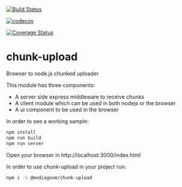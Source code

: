 [![Build Status](https://travis-ci.org/mediagoom/chunk-upload.svg?branch=master)](https://travis-ci.org/mediagoom/chunk-upload)

[![codecov](https://codecov.io/gh/mediagoom/chunk-upload/branch/master/graph/badge.svg)](https://codecov.io/gh/mediagoom/chunk-upload)

[![Coverage Status](https://coveralls.io/repos/github/mediagoom/chunk-upload/badge.svg?branch=master)](https://coveralls.io/github/mediagoom/chunk-upload?branch=master)

# chunk-upload

Browser to node.js chunked uploader

This module has three components:
- A server side express middleware to receive chunks
- A client module which can be used in both nodejs or the browser
- A ui component to be used in the browser


In order to see a working sample:

```javascript
npm install
npm run build
npm run server
```

Open your browser in http://localhost:3000/index.html

In order to use chunk-upload in your project run:

```bash
npm i -S @mediagoom/chunk-upload
```
